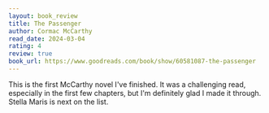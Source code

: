 ```yaml
---
layout: book_review
title: The Passenger
author: Cormac McCarthy
read_date: 2024-03-04
rating: 4
review: true
book_url: https://www.goodreads.com/book/show/60581087-the-passenger
---
```


This is the first McCarthy novel I've finished. It was a challenging read, especially in the first few chapters, but I'm definitely glad I made it through. Stella Maris is next on the list.
